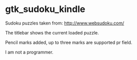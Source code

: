 # gtk_sudoku_kindle

Sudoku puzzles taken from: http://www.websudoku.com/

The titlebar shows the current loaded puzzle.

Pencil marks added, up to three marks are supported pr field.

I am not a programmer.

